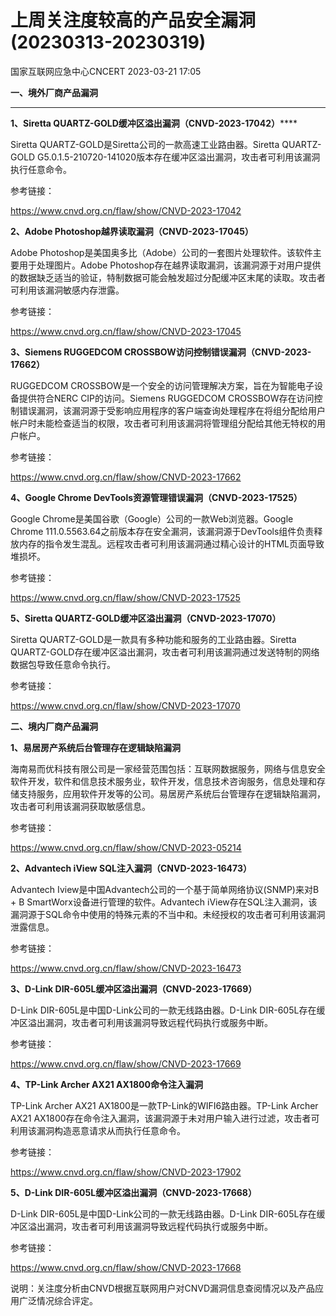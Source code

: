 #  上周关注度较高的产品安全漏洞(20230313-20230319)   
 国家互联网应急中心CNCERT   2023-03-21 17:05  
  
**一、境外厂商产品漏洞**  
****  
  
**1、Siretta QUARTZ-GOLD缓冲区溢出漏洞（CNVD-2023-17042）******  
  
Siretta QUARTZ-GOLD是Siretta公司的一款高速工业路由器。Siretta QUARTZ-GOLD
G5.0.1.5-210720-141020版本存在缓冲区溢出漏洞，攻击者可利用该漏洞执行任意命令。  
  
参考链接：  
  
https://www.cnvd.org.cn/flaw/show/CNVD-2023-17042  
  
**2、Adobe Photoshop越界读取漏洞（CNVD-2023-17045）**  
  
Adobe Photoshop是美国奥多比（Adobe）公司的一套图片处理软件。该软件主要用于处理图片。Adobe Photoshop存在越界读取漏洞，该漏洞源于对用户提供的数据缺乏适当的验证，特制数据可能会触发超过分配缓冲区末尾的读取。攻击者可利用该漏洞敏感内存泄露。  
  
参考链接：  
  
https://www.cnvd.org.cn/flaw/show/CNVD-2023-17045  
  
**3、Siemens RUGGEDCOM CROSSBOW访问控制错误漏洞（CNVD-2023-17662）**  
  
RUGGEDCOM CROSSBOW是一个安全的访问管理解决方案，旨在为智能电子设备提供符合NERC CIP的访问。Siemens RUGGEDCOM CROSSBOW存在访问控制错误漏洞，该漏洞源于受影响应用程序的客户端查询处理程序在将组分配给用户帐户时未能检查适当的权限，攻击者可利用该漏洞将管理组分配给其他无特权的用户帐户。  
  
参考链接：  
  
https://www.cnvd.org.cn/flaw/show/CNVD-2023-17662  
  
**4、Google Chrome DevTools资源管理错误漏洞（CNVD-2023-17525）**  
  
Google Chrome是美国谷歌（Google）公司的一款Web浏览器。Google Chrome
111.0.5563.64之前版本存在安全漏洞，该漏洞源于DevTools组件负责释放内存的指令发生混乱。远程攻击者可利用该漏洞通过精心设计的HTML页面导致堆损坏。  
  
参考链接：  
  
https://www.cnvd.org.cn/flaw/show/CNVD-2023-17525  
  
**5、Siretta QUARTZ-GOLD缓冲区溢出漏洞（CNVD-2023-17070）**  
  
Siretta QUARTZ-GOLD是一款具有多种功能和服务的工业路由器。Siretta QUARTZ-GOLD存在缓冲区溢出漏洞，攻击者可利用该漏洞通过发送特制的网络数据包导致任意命令执行。  
  
参考链接：  
  
https://www.cnvd.org.cn/flaw/show/CNVD-2023-17070  
  
  
**二、境内厂商产品漏洞**  
  
**1、易居房产系统后台管理存在逻辑缺陷漏洞**  
  
海南易而优科技有限公司是一家经营范围包括：互联网数据服务，网络与信息安全软件开发，软件和信息技术服务业，软件开发，信息技术咨询服务，信息处理和存储支持服务，应用软件开发等的公司。易居房产系统后台管理存在逻辑缺陷漏洞，攻击者可利用该漏洞获取敏感信息。  
  
参考链接：  
  
https://www.cnvd.org.cn/flaw/show/CNVD-2023-05214  
  
**2、Advantech iView SQL注入漏洞（CNVD-2023-16473）**  
  
Advantech Iview是中国Advantech公司的一个基于简单网络协议(SNMP)来对B + B SmartWorx设备进行管理的软件。Advantech iView存在SQL注入漏洞，该漏洞源于SQL命令中使用的特殊元素的不当中和。未经授权的攻击者可利用该漏洞泄露信息。  
  
参考链接：  
  
https://www.cnvd.org.cn/flaw/show/CNVD-2023-16473  
  
**3、D-Link DIR-605L缓冲区溢出漏洞（CNVD-2023-17669）**  
  
D-Link DIR-605L是中国D-Link公司的一款无线路由器。D-Link DIR-605L存在缓冲区溢出漏洞，攻击者可利用该漏洞导致远程代码执行或服务中断。  
  
参考链接：  
  
https://www.cnvd.org.cn/flaw/show/CNVD-2023-17669  
  
**4、TP-Link Archer AX21 AX1800命令注入漏洞**  
  
TP-Link Archer AX21 AX1800是一款TP-Link的WIFI6路由器。TP-Link Archer AX21 AX1800存在命令注入漏洞，该漏洞源于未对用户输入进行过滤，攻击者可利用该漏洞构造恶意请求从而执行任意命令。  
  
参考链接：  
  
https://www.cnvd.org.cn/flaw/show/CNVD-2023-17902  
  
**5、D-Link DIR-605L缓冲区溢出漏洞（CNVD-2023-17668）**  
  
D-Link DIR-605L是中国D-Link公司的一款无线路由器。D-Link DIR-605L存在缓冲区溢出漏洞，攻击者可利用该漏洞导致远程代码执行或服务中断。  
  
参考链接：  
  
https://www.cnvd.org.cn/flaw/show/CNVD-2023-17668  
  
  
说明：关注度分析由CNVD根据互联网用户对CNVD漏洞信息查阅情况以及产品应用广泛情况综合评定。  
  
  
